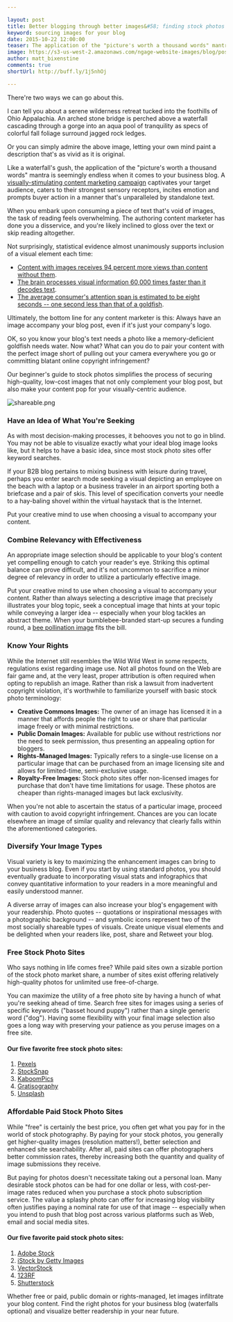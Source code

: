 ```yaml
---

layout: post
title: Better blogging through better images&#58; finding stock photos for your blog
keyword: sourcing images for your blog
date: 2015-10-22 12:00:00
teaser: The application of the "picture's worth a thousand words" mantra is seemingly endless for your business blog.
image: https://s3-us-west-2.amazonaws.com/ngage-website-images/blog/post-images/better-blogging-through-better-images.jpg
author: matt_bixenstine
comments: true
shortUrl: http://buff.ly/1j5nhOj

---
```


There're two ways we can go about this.

I can tell you about a serene wilderness retreat tucked into the foothills of Ohio Appalachia. An arched stone bridge is perched above a waterfall cascading through a gorge into an aqua pool of tranquility as specs of colorful fall foliage surround jagged rock ledges. 

Or you can simply admire the above image, letting your own mind paint a description that's as vivid as it is original.

Like a waterfall's gush, the application of the "picture's worth a thousand words" mantra is seemingly endless when it comes to your business blog. A [visually-stimulating content marketing campaign](/2015/09/17/7-best-practices-for-your-business-blog/) captivates your target audience, caters to their strongest sensory receptors, incites emotion and prompts buyer action in a manner that's unparalleled by standalone text. 

When you embark upon consuming a piece of text that's void of images, the task of reading feels overwhelming. The authoring content marketer has done you a disservice, and you're likely inclined to gloss over the text or skip reading altogether.

Not surprisingly, statistical evidence almost unanimously supports inclusion of a visual element each time:

* <a href="http://interfuse.media/10-important-facts-about-content-marketing/" target="_blank">Content with images receives 94 percent more views than content without them</a>.
* <a href="http://blog.hubspot.com/marketing/visual-content-marketing-infographic" target="_blank">The brain processes visual information 60,000 times faster than it decodes text</a>.
* <a href="http://www.b2bmarketinginsider.com/content-marketing/thanks-social-media-average-attention-span-now-shorter-goldfish" target="_blank">The average consumer's attention span is estimated to be eight seconds -- one second less than that of a goldfish</a>.

Ultimately, the bottom line for any content marketer is this: <a class="tweet-quote">Always have an image accompany your blog post, even if it's just your company's logo.</a>

OK, so you know your blog's text needs a photo like a memory-deficient goldfish needs water. Now what? What can you do to pair your content with the perfect image short of pulling out your camera everywhere you go or committing blatant online copyright infringement?

Our beginner's guide to stock photos simplifies the process of securing high-quality, low-cost images that not only complement your blog post, but also make your content pop for your visually-centric audience.

![shareable.png](https://ucarecdn.com/a067d4b6-b7ce-4604-ae00-f16968a18ef5/)

### Have an Idea of What You're Seeking

As with most decision-making processes, it behooves you not to go in blind. You may not be able to visualize exactly what your ideal blog image looks like, but  it helps to have a basic idea, since most stock photo sites offer keyword searches. 

If your B2B blog pertains to mixing business with leisure during travel, perhaps you enter search mode seeking a visual depicting an employee on the beach with a laptop or a business traveler in an airport sporting both a briefcase and a pair of skis. This level of specification converts your needle to a hay-baling shovel within the virtual haystack that is the Internet. 

<span><a class="tweet-quote">Put your creative mind to use when choosing a visual to accompany your content.</a></span>

### Combine Relevancy with Effectiveness 

An appropriate image selection should be applicable to your blog's content yet compelling enough to catch your reader's eye. Striking this optimal balance can prove difficult, and it's not uncommon to sacrifice a minor degree of relevancy in order to utilize a particularly effective image.

Put your creative mind to use when choosing a visual to accompany your content. Rather than always selecting a descriptive image that precisely illustrates your blog topic, seek a conceptual image that hints at your topic while conveying a larger idea -- especially when your blog tackles an abstract theme. When your bumblebee-branded start-up secures a funding round, a [bee pollination image](http://blog.beegit.com/platform/2015/03/03/beegit-announces-220000-in-funding/) fits the bill.

### Know Your Rights

While the Internet still resembles the Wild Wild West in some respects, regulations exist regarding image use. Not all photos found on the Web are fair game and, at the very least, proper attribution is often required when opting to republish an image. Rather than risk a lawsuit from inadvertent copyright violation, it's worthwhile to familiarize yourself with basic stock photo terminology:

* **Creative Commons Images:** The owner of an image has licensed it in a manner that affords people the right to use or share that particular image freely or with minimal restrictions.
* **Public Domain Images:** Available for public use without restrictions nor the need to seek permission, thus presenting an appealing option for bloggers.
* **Rights-Managed Images:** Typically refers to a single-use license on a particular image that can be purchased from an image licensing site and allows for limited-time, semi-exclusive usage.
* **Royalty-Free Images:** Stock photo sites offer non-licensed images for purchase that don't have time limitations for usage. These photos are cheaper than rights-managed images but lack exclusivity.

When you're not able to ascertain the status of a particular image, proceed with caution to avoid copyright infringement. Chances are you can locate elsewhere an image of similar quality and relevancy that clearly falls within the aforementioned categories.

### Diversify Your Image Types

Visual variety is key to maximizing the enhancement images can bring to your business blog. Even if you start by using standard photos, you should eventually graduate to incorporating visual stats and infographics that convey quantitative information to your readers in a more meaningful and easily understood manner.

A diverse array of images can also increase your blog's engagement with your readership. Photo quotes -- quotations or inspirational messages with a photographic background -- and symbolic icons represent two of the most socially shareable types of visuals. Create unique visual elements and be delighted when your readers like, post, share and Retweet your blog. 

### Free Stock Photo Sites

Who says nothing in life comes free? While paid sites own a sizable portion of the stock photo market share, a number of sites exist offering relatively high-quality photos for unlimited use free-of-charge.

You can maximize the utility of a free photo site by having a hunch of what you're seeking ahead of time. Search free sites for images using a series of specific keywords ("basset hound puppy") rather than a single generic word ("dog"). Having some flexibility with your final image selection also goes a long way with preserving your patience as you peruse images on a free site.

#### Our five favorite free stock photo sites:

1. <a href="https://www.pexels.com/" target="_blank">Pexels</a>
2. <a href="https://stocksnap.io/" target="_blank">StockSnap</a>
3. <a href="http://kaboompics.com/" target="_blank">KaboomPics</a>
4. <a href="http://www.gratisography.com/" target="_blank">Gratisography</a>
5. <a href="https://unsplash.com/" target="_blank">Unsplash</a>

### Affordable Paid Stock Photo Sites

While "free" is certainly the best price, you often get what you pay for in the world of stock photography. By paying for your stock photos, you generally get higher-quality images (resolution matters!), better selection and enhanced site searchability. After all, paid sites can offer photographers better commission rates, thereby increasing both the quantity and quality of image submissions they receive.

But paying for photos doesn't necessitate taking out a personal loan. Many desirable stock photos can be had for one dollar or less, with cost-per-image rates reduced when you purchase a stock photo subscription service. The value a splashy photo can offer for increasing blog visibility often justifies paying a nominal rate for use of that image -- especially when you intend to push that blog post across various platforms such as Web, email and social media sites. 

#### Our five favorite paid stock photo sites:

1. <a href="https://stock.adobe.com/" target="_blank">Adobe Stock</a>
2. <a href="http://www.istockphoto.com/" target="_blank">iStock by Getty Images</a>
3. <a href="https://www.vectorstock.com/" target="_blank">VectorStock</a>
4. <a href="http://www.123rf.com/" target="_blank">123RF</a>
5. <a href="http://www.shutterstock.com/" target="_blank">Shutterstock</a>

Whether free or paid, public domain or rights-managed, let images infiltrate your blog content. Find the right photos for your business blog (waterfalls optional) and visualize better readership in your near future.
